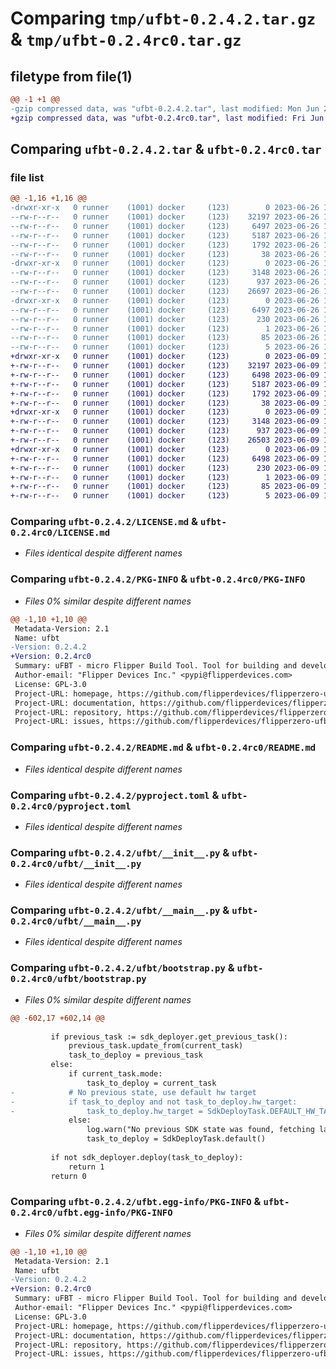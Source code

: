 # Comparing `tmp/ufbt-0.2.4.2.tar.gz` & `tmp/ufbt-0.2.4rc0.tar.gz`

## filetype from file(1)

```diff
@@ -1 +1 @@
-gzip compressed data, was "ufbt-0.2.4.2.tar", last modified: Mon Jun 26 17:19:09 2023, max compression
+gzip compressed data, was "ufbt-0.2.4rc0.tar", last modified: Fri Jun  9 15:42:29 2023, max compression
```

## Comparing `ufbt-0.2.4.2.tar` & `ufbt-0.2.4rc0.tar`

### file list

```diff
@@ -1,16 +1,16 @@
-drwxr-xr-x   0 runner    (1001) docker     (123)        0 2023-06-26 17:19:09.204797 ufbt-0.2.4.2/
--rw-r--r--   0 runner    (1001) docker     (123)    32197 2023-06-26 17:18:55.000000 ufbt-0.2.4.2/LICENSE.md
--rw-r--r--   0 runner    (1001) docker     (123)     6497 2023-06-26 17:19:09.204797 ufbt-0.2.4.2/PKG-INFO
--rw-r--r--   0 runner    (1001) docker     (123)     5187 2023-06-26 17:18:55.000000 ufbt-0.2.4.2/README.md
--rw-r--r--   0 runner    (1001) docker     (123)     1792 2023-06-26 17:18:55.000000 ufbt-0.2.4.2/pyproject.toml
--rw-r--r--   0 runner    (1001) docker     (123)       38 2023-06-26 17:19:09.204797 ufbt-0.2.4.2/setup.cfg
-drwxr-xr-x   0 runner    (1001) docker     (123)        0 2023-06-26 17:19:09.204797 ufbt-0.2.4.2/ufbt/
--rw-r--r--   0 runner    (1001) docker     (123)     3148 2023-06-26 17:18:55.000000 ufbt-0.2.4.2/ufbt/__init__.py
--rw-r--r--   0 runner    (1001) docker     (123)      937 2023-06-26 17:18:55.000000 ufbt-0.2.4.2/ufbt/__main__.py
--rw-r--r--   0 runner    (1001) docker     (123)    26697 2023-06-26 17:18:55.000000 ufbt-0.2.4.2/ufbt/bootstrap.py
-drwxr-xr-x   0 runner    (1001) docker     (123)        0 2023-06-26 17:19:09.204797 ufbt-0.2.4.2/ufbt.egg-info/
--rw-r--r--   0 runner    (1001) docker     (123)     6497 2023-06-26 17:19:09.000000 ufbt-0.2.4.2/ufbt.egg-info/PKG-INFO
--rw-r--r--   0 runner    (1001) docker     (123)      230 2023-06-26 17:19:09.000000 ufbt-0.2.4.2/ufbt.egg-info/SOURCES.txt
--rw-r--r--   0 runner    (1001) docker     (123)        1 2023-06-26 17:19:09.000000 ufbt-0.2.4.2/ufbt.egg-info/dependency_links.txt
--rw-r--r--   0 runner    (1001) docker     (123)       85 2023-06-26 17:19:09.000000 ufbt-0.2.4.2/ufbt.egg-info/entry_points.txt
--rw-r--r--   0 runner    (1001) docker     (123)        5 2023-06-26 17:19:09.000000 ufbt-0.2.4.2/ufbt.egg-info/top_level.txt
+drwxr-xr-x   0 runner    (1001) docker     (123)        0 2023-06-09 15:42:29.864634 ufbt-0.2.4rc0/
+-rw-r--r--   0 runner    (1001) docker     (123)    32197 2023-06-09 15:42:16.000000 ufbt-0.2.4rc0/LICENSE.md
+-rw-r--r--   0 runner    (1001) docker     (123)     6498 2023-06-09 15:42:29.864634 ufbt-0.2.4rc0/PKG-INFO
+-rw-r--r--   0 runner    (1001) docker     (123)     5187 2023-06-09 15:42:16.000000 ufbt-0.2.4rc0/README.md
+-rw-r--r--   0 runner    (1001) docker     (123)     1792 2023-06-09 15:42:16.000000 ufbt-0.2.4rc0/pyproject.toml
+-rw-r--r--   0 runner    (1001) docker     (123)       38 2023-06-09 15:42:29.864634 ufbt-0.2.4rc0/setup.cfg
+drwxr-xr-x   0 runner    (1001) docker     (123)        0 2023-06-09 15:42:29.864634 ufbt-0.2.4rc0/ufbt/
+-rw-r--r--   0 runner    (1001) docker     (123)     3148 2023-06-09 15:42:16.000000 ufbt-0.2.4rc0/ufbt/__init__.py
+-rw-r--r--   0 runner    (1001) docker     (123)      937 2023-06-09 15:42:16.000000 ufbt-0.2.4rc0/ufbt/__main__.py
+-rw-r--r--   0 runner    (1001) docker     (123)    26503 2023-06-09 15:42:16.000000 ufbt-0.2.4rc0/ufbt/bootstrap.py
+drwxr-xr-x   0 runner    (1001) docker     (123)        0 2023-06-09 15:42:29.864634 ufbt-0.2.4rc0/ufbt.egg-info/
+-rw-r--r--   0 runner    (1001) docker     (123)     6498 2023-06-09 15:42:29.000000 ufbt-0.2.4rc0/ufbt.egg-info/PKG-INFO
+-rw-r--r--   0 runner    (1001) docker     (123)      230 2023-06-09 15:42:29.000000 ufbt-0.2.4rc0/ufbt.egg-info/SOURCES.txt
+-rw-r--r--   0 runner    (1001) docker     (123)        1 2023-06-09 15:42:29.000000 ufbt-0.2.4rc0/ufbt.egg-info/dependency_links.txt
+-rw-r--r--   0 runner    (1001) docker     (123)       85 2023-06-09 15:42:29.000000 ufbt-0.2.4rc0/ufbt.egg-info/entry_points.txt
+-rw-r--r--   0 runner    (1001) docker     (123)        5 2023-06-09 15:42:29.000000 ufbt-0.2.4rc0/ufbt.egg-info/top_level.txt
```

### Comparing `ufbt-0.2.4.2/LICENSE.md` & `ufbt-0.2.4rc0/LICENSE.md`

 * *Files identical despite different names*

### Comparing `ufbt-0.2.4.2/PKG-INFO` & `ufbt-0.2.4rc0/PKG-INFO`

 * *Files 0% similar despite different names*

```diff
@@ -1,10 +1,10 @@
 Metadata-Version: 2.1
 Name: ufbt
-Version: 0.2.4.2
+Version: 0.2.4rc0
 Summary: uFBT - micro Flipper Build Tool. Tool for building and developing applications (.fap) for Flipper Zero and its device family.
 Author-email: "Flipper Devices Inc." <pypi@flipperdevices.com>
 License: GPL-3.0
 Project-URL: homepage, https://github.com/flipperdevices/flipperzero-ufbt
 Project-URL: documentation, https://github.com/flipperdevices/flipperzero-ufbt
 Project-URL: repository, https://github.com/flipperdevices/flipperzero-ufbt
 Project-URL: issues, https://github.com/flipperdevices/flipperzero-ufbt/issues
```

### Comparing `ufbt-0.2.4.2/README.md` & `ufbt-0.2.4rc0/README.md`

 * *Files identical despite different names*

### Comparing `ufbt-0.2.4.2/pyproject.toml` & `ufbt-0.2.4rc0/pyproject.toml`

 * *Files identical despite different names*

### Comparing `ufbt-0.2.4.2/ufbt/__init__.py` & `ufbt-0.2.4rc0/ufbt/__init__.py`

 * *Files identical despite different names*

### Comparing `ufbt-0.2.4.2/ufbt/__main__.py` & `ufbt-0.2.4rc0/ufbt/__main__.py`

 * *Files identical despite different names*

### Comparing `ufbt-0.2.4.2/ufbt/bootstrap.py` & `ufbt-0.2.4rc0/ufbt/bootstrap.py`

 * *Files 0% similar despite different names*

```diff
@@ -602,17 +602,14 @@
 
         if previous_task := sdk_deployer.get_previous_task():
             previous_task.update_from(current_task)
             task_to_deploy = previous_task
         else:
             if current_task.mode:
                 task_to_deploy = current_task
-            # No previous state, use default hw target
-            if task_to_deploy and not task_to_deploy.hw_target:
-                task_to_deploy.hw_target = SdkDeployTask.DEFAULT_HW_TARGET
             else:
                 log.warn("No previous SDK state was found, fetching latest release")
                 task_to_deploy = SdkDeployTask.default()
 
         if not sdk_deployer.deploy(task_to_deploy):
             return 1
         return 0
```

### Comparing `ufbt-0.2.4.2/ufbt.egg-info/PKG-INFO` & `ufbt-0.2.4rc0/ufbt.egg-info/PKG-INFO`

 * *Files 0% similar despite different names*

```diff
@@ -1,10 +1,10 @@
 Metadata-Version: 2.1
 Name: ufbt
-Version: 0.2.4.2
+Version: 0.2.4rc0
 Summary: uFBT - micro Flipper Build Tool. Tool for building and developing applications (.fap) for Flipper Zero and its device family.
 Author-email: "Flipper Devices Inc." <pypi@flipperdevices.com>
 License: GPL-3.0
 Project-URL: homepage, https://github.com/flipperdevices/flipperzero-ufbt
 Project-URL: documentation, https://github.com/flipperdevices/flipperzero-ufbt
 Project-URL: repository, https://github.com/flipperdevices/flipperzero-ufbt
 Project-URL: issues, https://github.com/flipperdevices/flipperzero-ufbt/issues
```

